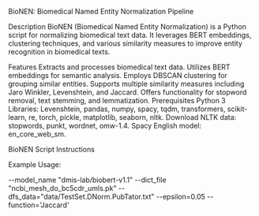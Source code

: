 BioNEN: Biomedical Named Entity Normalization Pipeline

Description
BioNEN (Biomedical Named Entity Normalization) is a Python script for normalizing biomedical text data. It leverages BERT embeddings, clustering techniques, and various similarity measures to improve entity recognition in biomedical texts.

Features
Extracts and processes biomedical text data.
Utilizes BERT embeddings for semantic analysis.
Employs DBSCAN clustering for grouping similar entities.
Supports multiple similarity measures including Jaro Winkler, Levenshtein, and Jaccard.
Offers functionality for stopword removal, text stemming, and lemmatization.
Prerequisites
Python 3
Libraries: Levenshtein, pandas, numpy, spacy, tqdm, transformers, scikit-learn, re, torch, pickle, matplotlib, seaborn, nltk.
Download NLTK data: stopwords, punkt, wordnet, omw-1.4.
Spacy English model: en_core_web_sm.

BioNEN Script Instructions

Example Usage:

--model_name "dmis-lab/biobert-v1.1" --dict_file "ncbi_mesh_do_bc5cdr_umls.pk" --dfs_data="data/TestSet.DNorm.PubTator.txt" --epsilon=0.05 --function='Jaccard'
